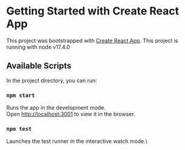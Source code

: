 # Getting Started with Create React App

This project was bootstrapped with [Create React App](https://github.com/facebook/create-react-app).
This project is running with node v17.4.0

## Available Scripts

In the project directory, you can run:

### `npm start`

Runs the app in the development mode.\
Open [http://localhost:3001](http://localhost:3001) to view it in the browser.

### `npm test`

Launches the test runner in the interactive watch mode.\
